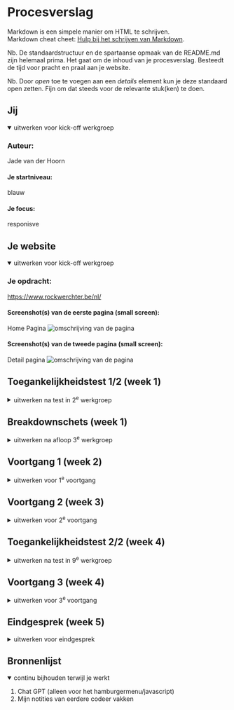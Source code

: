 # Procesverslag
Markdown is een simpele manier om HTML te schrijven.  
Markdown cheat cheet: [Hulp bij het schrijven van Markdown](https://github.com/adam-p/markdown-here/wiki/Markdown-Cheatsheet).

Nb. De standaardstructuur en de spartaanse opmaak van de README.md zijn helemaal prima. Het gaat om de inhoud van je procesverslag. Besteedt de tijd voor pracht en praal aan je website.

Nb. Door *open* toe te voegen aan een *details* element kun je deze standaard open zetten. Fijn om dat steeds voor de relevante stuk(ken) te doen.





## Jij

<details open>
  <summary>uitwerken voor kick-off werkgroep</summary>

  ### Auteur:
  Jade van der Hoorn

  #### Je startniveau:
  blauw

  #### Je focus:
  responisve
 
</details>





## Je website

<details open>
  <summary>uitwerken voor kick-off werkgroep</summary>

  ### Je opdracht:
  https://www.rockwerchter.be/nl/

  #### Screenshot(s) van de eerste pagina (small screen): 
  Home Pagina
  <img src="readme-images/wwww.rockwerchter.be_nl_.png" width="375px" alt="omschrijving van de pagina">

  #### Screenshot(s) van de tweede pagina (small screen):
  Detail pagina 
  <img src="readme-images/wwww.rockwerchter.be_nl_acts_arctic-monkeys.png" width="375px" alt="omschrijving van de pagina">
 
</details>



## Toegankelijkheidstest 1/2 (week 1)

<details>
  <summary>uitwerken na test in 2<sup>e</sup> werkgroep</summary>

  ### Bevindingen
  Lijst met je bevindingen die in de test naar voren kwamen:

</details>



## Breakdownschets (week 1)

<details>
  <summary>uitwerken na afloop 3<sup>e</sup> werkgroep</summary>

  ### de hele pagina: 
  <img src="readme-images/www.rockwerchter.be_en_(iPhone_XR)" width="375px" alt="breakdown van de hele pagina">

</details>





## Voortgang 1 (week 2)

<details>
  <summary>uitwerken voor 1<sup>e</sup> voortgang</summary>

  ### Stand van zaken
  Alles ging deze weken goed, ik moet alleen ervoor zorgen dat ik eerst html geschreven heb voordat ik aan de css begin. Ik ben nu al te veel met details bezig. 


  ### Verslag van meeting
  hier na afloop snel de uitkomsten van de meeting vastleggen

  - Snel aan de tweede pagina beginnen
  - Door gaan met css
</details>





## Voortgang 2 (week 3)

<details>
  <summary>uitwerken voor 2<sup>e</sup> voortgang</summary>

  ### Stand van zaken
  Ik ben nog steeds lekker bezig met de code. Het mag denk ik wel wat sneller. Ik moet echt even doorzetten met mijn css, zodat ik daarna aan het responsive maken kan beginnen.

</details>





## Toegankelijkheidstest 2/2 (week 4)

<details>
  <summary>uitwerken na test in 9<sup>e</sup> werkgroep</summary>

  ### Bevindingen
  - meerdere alt teksten van images zijn in het engels ipv nederlands
  - ik ben bij een paar images de alt tekst begonnen met "foto van..." wat niet nodig is.
  - Alt teksten kunnen iets uitgebreider zodat het de plaatjes wat beter omschrijft.
  - De website is goed doorklikbaar met gebruik van het toetsenbord. 

</details>





## Voortgang 3 (week 4)

<details>
  <summary>uitwerken voor 3<sup>e</sup> voortgang</summary>

  ### Stand van zaken
  Voor het gesprek had ik moeite met het stylen van de mediaquery, maar ik heb even op school er aan gezeten, en toen lukte alles op eens. Ik ben daarom niet het gesprek ingegaan met veel vragen, maar meer met de intentie om gewoon even mijn code te laten checken.


  ### Verslag van meeting

  - Ik heb een paar onnodige divs/sections gebruikt, die moet ik even gaan veranderen.
  - verder moet ik gewoon door gaan met waar ik bezig mee ben.
</details>





## Eindgesprek (week 5)

<details>
  <summary>uitwerken voor eindgesprek</summary>

  ### Je uitkomst - karakteristiek screenshots:

  De detail pagina:
  <img src="readme-images/am-screenshot.png" width="375px" alt="uitomst opdracht 1">

  De Home pagina:
  <img src="readme-images/home-screenshot.png" width="375px" alt="uitkomst opdracht 2">


  ### Dit ging goed/Heb ik geleerd: 
  
  1. Wat voor mij het leukste was om te leren was het werken met grids. Ik heb vaak best wat moeite met het stylen van pagina's met flexbox etc, maar met grid heb ik voor het eerst gehad dat ik het meteen doorhad en dat alles meteen lukte. Ik heb op mijn website twee mooie grids gemaakt waar ik erg trots op ben. Ik had het nog vaker willen gebruiken, maar dit was niet echt noodzakelijk :(. 

  <img src="readme-images/grid-am.png" width="375px" alt="top">
  <img src="readme-images/grid-home" width="375px" alt="grid home">

  2. Ik heb op deze website voor het eerst position: sticky gebruikt. Ik dacht dat dit best wel lastig zou zijn, maar dat viel heel erg mee. Het zijn eigenlijk maar twee lijntjes css die er toch voor zorgen dat alles er iets proffesioneler er uit ziet. 

  <img src="readme-images/position-sticky.png" width="375px" alt="position sticky">
  <img src="readme-images/position-sticky.png" width="375px" alt="position sticky code">

  3. Wat gelukt is, maar wat me wel wat moeite kostte, was het responsive maken van de website. Omdat ik eerst de styling van het mobiele formaat had, moest ik dat allemaal gaan omzetten. Het was vooral lastig op momenten dat ik iets aan de html moest toevoegen, waardoor de code in mijn css af en toe niet meer werktte. Als ik dan bijvoorbeeld main>img gebruikte, maar later moest ik een div toevoegen, klopte dat niet meer. Het is uiteindelijk wel helemaal gelukt, dus dat is wel iets om trots op te zijn.

  <img src="readme-images/media-query.png" width="375px" alt="media query code">

  ### Dit was lastig/Is niet gelukt:
  
  Ik heb geprobeerd om eerst met een codepen opdracht erachter te komen hoe ik een hamburger menu moest maken die alleen te zien was op een mobiel scherm, maar dit lukte mij niet. Geen idee waar het aan lag, maar ik snapte er niks van. Ik heb dit daarom uiteindelijk aan Chat GPT moeten vragen. Die heeft mij de goede code gegeven waardoor het uiteindelijk wel gelukt is. Ik heb de code ook nog opgezocht zodat ik precies wist wat alles inhield. 

  <img src="readme-images/menu.code.png" width="375px" alt="hamburger menu code">
  <img src="readme-images/hamburger.png" width="375px" alt="hamburger">
  <img src="readme-images/menu.png" width="375px" alt="menu">
  
</details>





## Bronnenlijst

<details open>
  <summary>continu bijhouden terwijl je werkt</summary>

  1. Chat GPT (alleen voor het hamburgermenu/javascript)
  2. Mijn notities van eerdere codeer vakken

</details>